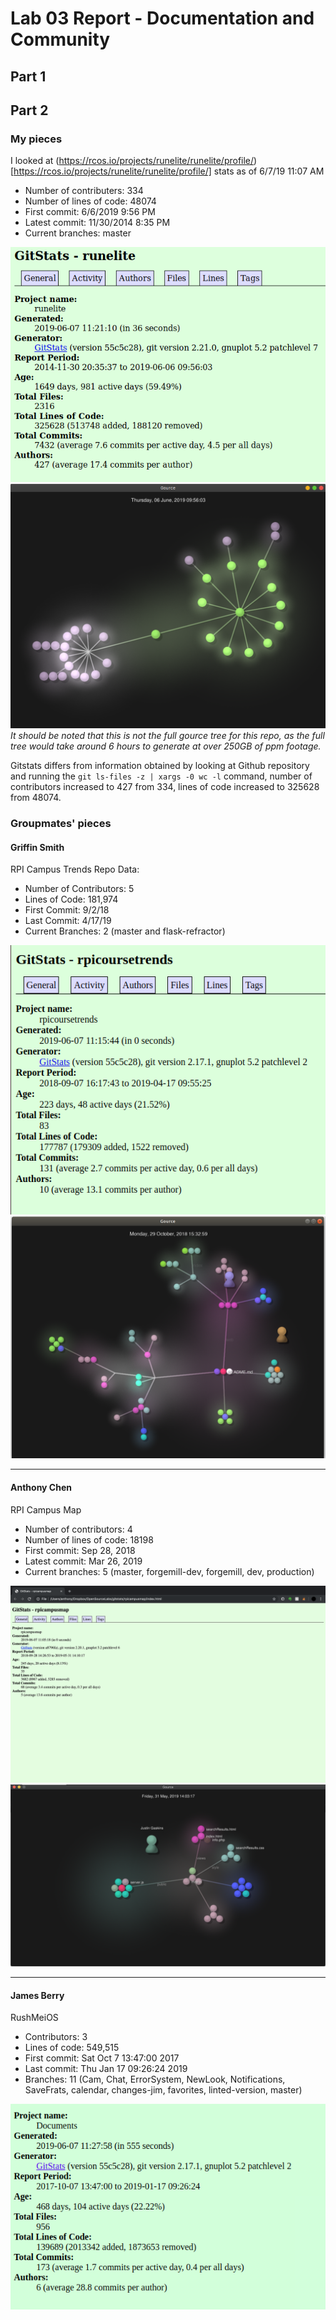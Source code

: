 # Lab 03 Report - Documentation and Community

## Part 1

## Part 2
### My pieces
I looked at (https://rcos.io/projects/runelite/runelite/profile/)[https://rcos.io/projects/runelite/runelite/profile/] stats as of 6/7/19 11:07 AM

* Number of contributers: 334
* Number of lines of code: 48074
* First commit: 6/6/2019 9:56 PM
* Latest commit: 11/30/2014 8:35 PM
* Current branches: master

![gitstats](../../images/lab-03/gitstats.png)
![gource](../../images/lab-03/gource.png)
*It should be noted that this is not the full gource tree for this repo, as the full tree would take around 6 hours to generate at over 250GB of ppm footage.*

Gitstats differs from information obtained by looking at Github repository and running the `git ls-files -z | xargs -0 wc -l` command, number of contributors increased to 427 from 334, lines of code increased to 325628 from 48074.

### Groupmates' pieces
#### Griffin Smith
RPI Campus Trends Repo Data:

* Number of Contributors: 5
* Lines of Code: 181,974
* First Commit: 9/2/18
* Last Commit: 4/17/19
* Current Branches: 2 (master and flask-refractor)

![coursestats](../../images/lab-03/coursestats.png)
![coursegource](../../images/lab-03/coursegource.png)

---
#### Anthony Chen
RPI Campus Map

* Number of contributors: 4
* Number of lines of code: 18198
* First commit: Sep 28, 2018
* Latest commit: Mar 26, 2019 
* Current branches: 5 (master, forgemill-dev, forgemill, dev, production)

![mapstats](../../images/lab-03/mapstats.png)
![mapgource](../../images/lab-03/mapgource.png)

---
#### James Berry
RushMeiOS

* Contributors: 3
* Lines of code: 549,515
* First commit: Sat Oct 7 13:47:00 2017
* Last commit: Thu Jan 17 09:26:24 2019
* Branches: 11 (Cam, Chat, ErrorSystem, NewLook, Notifications, SaveFrats, calendar, changes-jim, favorites, linted-version, master)

![rushmestats](../../images/lab-03/rushmestats.png)

